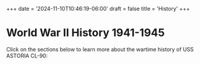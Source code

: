 +++
date = '2024-11-10T10:46:19-06:00'
draft = false
title = 'History'
+++

# World War II History 1941-1945

Click on the sections below to learn more about the wartime history of USS ASTORIA CL-90:

